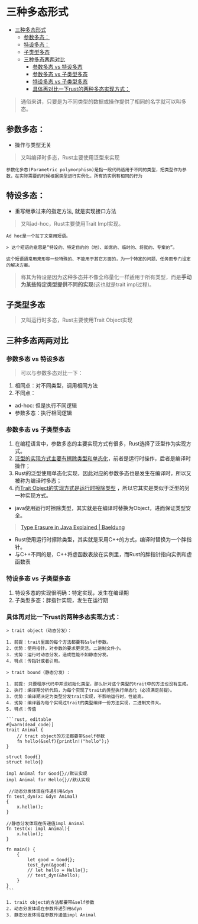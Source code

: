 # 三种多态形式

<!--ts-->
* [三种多态形式](#三种多态形式)
   * [参数多态：](#参数多态)
   * [特设多态：](#特设多态)
   * [子类型多态](#子类型多态)
   * [三种多态两两对比](#三种多态两两对比)
      * [参数多态 vs 特设多态](#参数多态-vs-特设多态)
      * [参数多态 vs 子类型多态](#参数多态-vs-子类型多态)
      * [特设多态 vs 子类型多态](#特设多态-vs-子类型多态)
      * [具体再对比一下rust的两种多态实现方式：](#具体再对比一下rust的两种多态实现方式)

<!-- Created by https://github.com/ekalinin/github-markdown-toc -->
<!-- Added by: runner, at: Sat Oct 22 06:02:11 UTC 2022 -->

<!--te-->

> 通俗来讲，只要是为不同类型的数据或操作提供了相同的名字就可以叫多态。

## 参数多态：

- 操作与类型无关

> 又叫编译时多态，Rust主要使用泛型来实现

~~~admonish tip title="对不同类型，调用相同方法，执行相同逻辑" collapsible=true
参数化多态(Parametric polymorphism)是指一段代码适用于不同的类型，把类型作为参数，在实际需要的时候根据类型进行实例化，所有的实例有相同的行为
~~~

## 特设多态：

- 重写继承过来的指定方法, 就是实现接口方法

> 又叫ad-hoc，Rust主要使用Trait Impl实现。

~~~admonish tip title="ad-hoc是一个拉丁词，意思为特定，临时" collapsible=true
Ad hoc是一个拉丁文常用短语。

> 这个短语的意思是“特设的、特定目的的（地）、即席的、临时的、将就的、专案的”。

这个短语通常用来形容一些特殊的、不能用于其它方面的，为一个特定的问题、任务而专门设定的解决方案。
~~~

> 称其为特设是因为这种多态并不像全称量化一样适用于所有类型，而是**手动为某些特定类型提供不同的实现**(这也就是trait impl过程)。

## 子类型多态

> 又叫运行时多态，Rust主要使用Trait Object实现

## 三种多态两两对比

### 参数多态 vs 特设多态

> 可以与参数多态对比一下：

1. 相同点：对不同类型，调用相同方法
2. 不同点：

- ad-hoc: 但是执行不同逻辑
- 参数多态：执行相同逻辑

### 参数多态 vs 子类型多态

1. 在编程语言中，参数多态的主要实现方式有很多，Rust选择了泛型作为实现方式。
2. [泛型的实现方式主要有擦除类型和单态化](https://blog.yzsun.me/polymorphic-polymorphism/#%E6%B3%9B%E5%9E%8B)，前者是运行时操作，后者是编译时操作；
3. Rust的泛型使用单态化实现，因此对应的参数多态也是发生在编译时，所以又被称为编译时多态；
4. 而[Trait Object的实现方式是运行时擦除类型](https://blog.yzsun.me/polymorphic-polymorphism/#%E5%8A%A8%E6%80%81%E5%AE%9E%E7%8E%B0)
   ，所以它其实是类似于泛型的另一种实现方式。

- java使用运行时擦除类型，其实就是在编译时替换为Object，进而保证类型安全。

> [Type Erasure in Java Explained | Baeldung](https://www.baeldung.com/java-type-erasure)

- Rust使用运行时擦除类型，其实就是采用C++的方式，编译时替换为一个胖指针。
- 与C++不同的是，C++将虚函数表放在实例里，而Rust的胖指针指向实例和虚函数表

### 特设多态 vs 子类型多态

1. 特设多态的实现很明确：特定实现，发生在编译期
2. 子类型多态：胖指针实现，发生在运行期

### 具体再对比一下rust的两种多态实现方式：

~~~admonish tip title="trait impl（特设多态）vs trait object（子类型多态）" collapsible=true
> trait object（动态分发）：

1. 前提：trait里面的每个方法都要有&slef参数。
2. 优势：使用指针，对参数的要求更灵活，二进制文件小。
3. 劣势：运行时动态分发，造成性能不如静态分发。
4. 特点：传指针或者引用。

> trait bound（静态分发）:

1. 前提: 只要程序代码中并没初始化类型，那么针对这个类型的trait中的方法也没有生成。
2. 执行：编译期分析代码，为每个实现了trait的类型执行单态化（必须满足前提）。
3. 优势：编译期决定为类型分发trait实现，不影响运行时，性能高。
4. 劣势：编译器为每个实现过trait的类型编译一份方法实现，二进制文件大。
5. 特点：传值
~~~

~~~admonish tip title="具体到self和&self" collapsible=true
```rust, editable
#[warn(dead_code)]
trait Animal {
    // trait object的方法都要带&self参数
    fn hello(&self){println!("hello");}
}

struct Good{}
struct Hello{}

impl Animal for Good{}//默认实现
impl Animal for Hello{}//默认实现

 //动态分发体现在传递引用&dyn
fn test_dyn(x: &dyn Animal) 
{
    x.hello();
}

//静态分发体现在传递值impl Animal
fn test(x: impl Animal){
    x.hello();
}

fn main() {
    {
        let good = Good{};
        test_dyn(&good);
        // let hello = Hello{};
        // test_dyn(&hello);
    }
}
```

1. trait object的方法都要带&self参数
2. 动态分发体现在参数传递引用&dyn
3. 静态分发体现在参数传递值impl Animal
~~~

